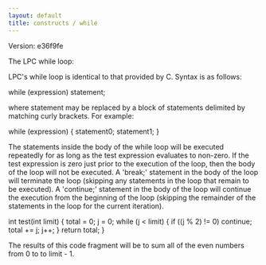 ```yaml
---
layout: default
title: constructs / while
---
```


Version: e36f9fe

The LPC while loop:

LPC's while loop is identical to that provided by C.  Syntax is as follows:

while (expression)
	statement;	

where statement may be replaced by a block of statements delimited by
matching curly brackets.  For example:

while (expression) {
	statement0;
	statement1;
}

The statements inside the body of the while loop will be executed
repeatedly for as long as the test expression evaluates to non-zero.
If the test expression is zero just prior to the execution of the loop,
then the body of the loop will not be executed.  A 'break;' statement
in the body of the loop will terminate the loop (skipping any statements
in the loop that remain to be executed).  A 'continue;' statement
in the body of the loop will continue the execution from the beginning
of the loop (skipping the remainder of the statements in the loop for
the current iteration).

int test(int limit)
{
	total = 0;
	j = 0;
	while (j < limit) {
		if ((j % 2) != 0)
			continue;
		total += j;
		j++;
	}
	return total;
}

The results of this code fragment will be to sum all of the even numbers
from 0 to to limit - 1. 
